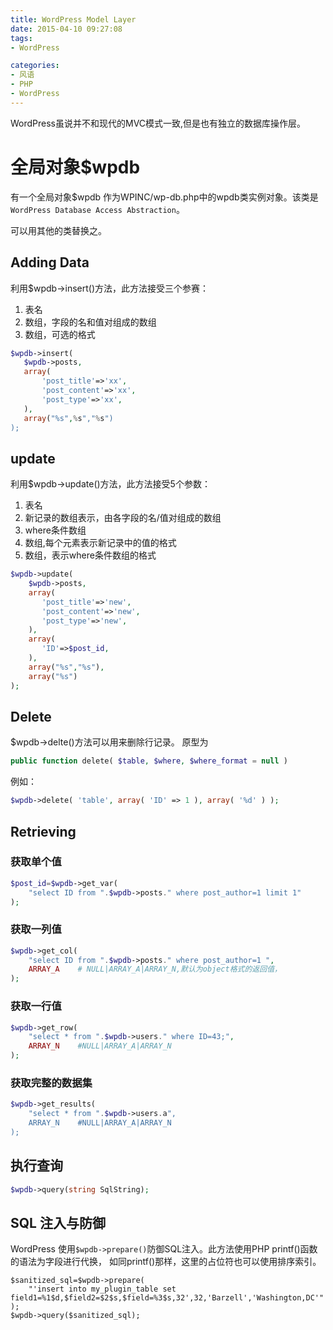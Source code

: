 ```yaml
---
title: WordPress Model Layer
date: 2015-04-10 09:27:08
tags:
- WordPress

categories:
- 风语
- PHP
- WordPress
---
```



WordPress虽说并不和现代的MVC模式一致,但是也有独立的数据库操作层。

# 全局对象$wpdb

有一个全局对象$wpdb 作为WPINC/wp-db.php中的wpdb类实例对象。该类是
` WordPress Database Access Abstraction`。

可以用其他的类替换之。

## Adding Data 

利用$wpdb->insert()方法，此方法接受三个参赛：

1. 表名
2. 数组，字段的名和值对组成的数组
3. 数组，可选的格式

```PHP
$wpdb->insert(
   $wpdb->posts,
   array(
       'post_title'=>'xx',
       'post_content'=>'xx',
       'post_type'=>'xx',
   ),
   array("%s",%s","%s")
);
```

## update

利用$wpdb->update()方法，此方法接受5个参数：

1. 表名 
2. 新记录的数组表示，由各字段的名/值对组成的数组
3. where条件数组 
4. 数组,每个元素表示新记录中的值的格式
5. 数组，表示where条件数组的格式

```PHP
$wpdb->update(
    $wpdb->posts,
    array(
       'post_title'=>'new',
       'post_content'=>'new',
       'post_type'=>'new',
    ),
    array(
       'ID'=>$post_id,
    ),
    array("%s","%s"),
    array("%s")
);
```


## Delete
 
$wpdb->delte()方法可以用来删除行记录。 原型为
```PHP
public function delete( $table, $where, $where_format = null ) 
```
例如：
```PHP
$wpdb->delete( 'table', array( 'ID' => 1 ), array( '%d' ) );
```

## Retrieving


### 获取单个值
 

```PHP
$post_id=$wpdb->get_var(
    "select ID from ".$wpdb->posts." where post_author=1 limit 1"
);
```

### 获取一列值

```PHP
$wpdb->get_col(
    "select ID from ".$wpdb->posts." where post_author=1 ",
    ARRAY_A    # NULL|ARRAY_A|ARRAY_N,默认为object格式的返回值，
);
```

### 获取一行值

```PHP
$wpdb->get_row(
    "select * from ".$wpdb->users." where ID=43;",
    ARRAY_N    #NULL|ARRAY_A|ARRAY_N
);
```

### 获取完整的数据集

```PHP
$wpdb->get_results(
    "select * from ".$wpdb->users.a",
    ARRAY_N    #NULL|ARRAY_A|ARRAY_N
);
```

## 执行查询

```PHP
$wpdb->query(string SqlString);
```

## SQL 注入与防御

WordPress 使用`$wpdb->prepare()`防御SQL注入。此方法使用PHP printf()函数的语法为字段进行代换，
如同printf()那样，这里的占位符也可以使用排序索引。

```
$sanitized_sql=$wpdb->prepare(
    "'insert into my_plugin_table set field1=%1$d,$field2=$2$s,$field=%3$s,32',32,'Barzell','Washington,DC'"
);
$wpdb->query($sanitized_sql);
```



